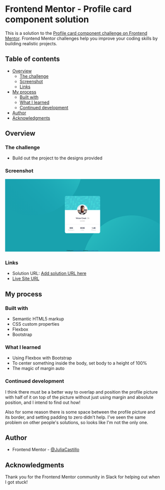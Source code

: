 # Frontend Mentor - Profile card component solution

This is a solution to the [Profile card component challenge on Frontend Mentor](https://www.frontendmentor.io/challenges/profile-card-component-cfArpWshJ). Frontend Mentor challenges help you improve your coding skills by building realistic projects. 

## Table of contents

- [Overview](#overview)
  - [The challenge](#the-challenge)
  - [Screenshot](#screenshot)
  - [Links](#links)
- [My process](#my-process)
  - [Built with](#built-with)
  - [What I learned](#what-i-learned)
  - [Continued development](#continued-development)
- [Author](#author)
- [Acknowledgments](#acknowledgments)


## Overview

### The challenge

- Build out the project to the designs provided

### Screenshot

![Solution Screenshot](/images/Profile-card-componenet-mysolution-screenshot.png)

### Links

- Solution URL: [Add solution URL here](https://your-solution-url.com)
- [Live Site URL](https://juliacastillo.github.io/FM-profile-card/)

## My process

### Built with

- Semantic HTML5 markup
- CSS custom properties
- Flexbox
- Bootstrap


### What I learned

- Using Flexbox with Bootstrap
- To center something inside the body, set body to a height of 100%
- The magic of margin auto

### Continued development

I think there must be a better way to overlap and position the profile picture with half of it on top of the picture without just using margin and absolute position, and I intend to find out how!

Also for some reason there is some space between the profile picture and its border, and setting padding to zero didn't help. I've seen the same problem on other people's solutions, so looks like I'm not the only one.


## Author

- Frontend Mentor - [@JuliaCastillo](https://www.frontendmentor.io/profile/yourusername)



## Acknowledgments

Thank you for the Frontend Mentor community in Slack for helping out when I got stuck!
